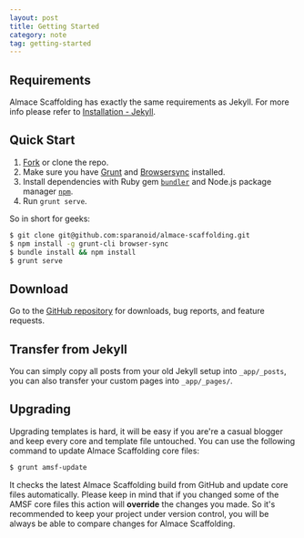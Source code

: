 ```yaml
---
layout: post
title: Getting Started
category: note
tag: getting-started
---
```


## Requirements

Almace Scaffolding has exactly the same requirements as Jekyll. For more info please refer to [Installation - Jekyll](http://jekyllrb.com/docs/installation/).

## Quick Start

1. [Fork](https://github.com/sparanoid/almace-scaffolding/fork) or clone the repo.
2. Make sure you have [Grunt](http://gruntjs.com/) and [Browsersync](http://www.browsersync.io/) installed.
3. Install dependencies with Ruby gem [`bundler`](http://bundler.io/) and Node.js package manager [`npm`](https://www.npmjs.org/).
5. Run `grunt serve`.

So in short for geeks:

```sh
$ git clone git@github.com:sparanoid/almace-scaffolding.git
$ npm install -g grunt-cli browser-sync
$ bundle install && npm install
$ grunt serve
```

## Download

Go to the [GitHub repository](https://github.com/sparanoid/almace-scaffolding) for downloads, bug reports, and feature requests.

## Transfer from Jekyll

You can simply copy all posts from your old Jekyll setup into `_app/_posts`, you can also transfer your custom pages into `_app/_pages/`.

## Upgrading

Upgrading templates is hard, it will be easy if you are're a casual blogger and keep every core and template file untouched. You can use the following command to update Almace Scaffolding core files:

```sh
$ grunt amsf-update
```

It checks the latest Almace Scaffolding build from GitHub and update core files automatically. Please keep in mind that if you changed some of the AMSF core files this action will **override** the changes you made. So it's recommended to keep your project under version control, you will be always be able to compare changes for Almace Scaffolding.
